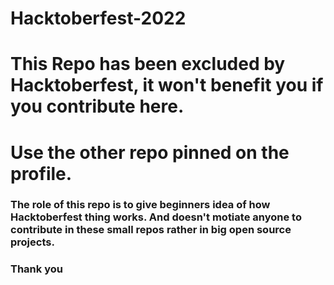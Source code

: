 # Hacktoberfest-2022

# This Repo has been excluded by Hacktoberfest, it won't benefit you if you contribute here.

# Use the other repo pinned on the profile.

### The role of this repo is to give beginners idea of how Hacktoberfest thing works. And doesn't motiate anyone to contribute in these small repos rather in big open source projects.

### Thank you
